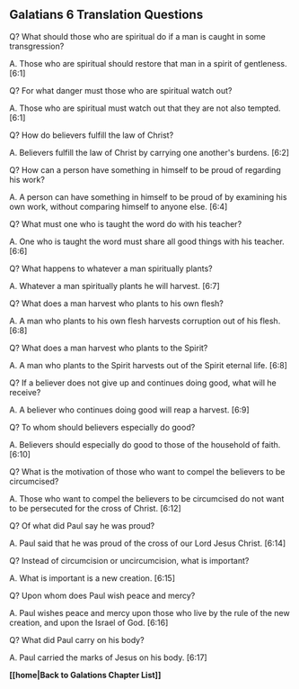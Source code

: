 ## Galatians 6 Translation Questions ##

Q? What should those who are spiritual do if a man is caught in some transgression?

A. Those who are spiritual should restore that man in a spirit of gentleness. [6:1]

Q? For what danger must those who are spiritual watch out?

A. Those who are spiritual must watch out that they are not also tempted. [6:1]

Q? How do believers fulfill the law of Christ?

A. Believers fulfill the law of Christ by carrying one another's burdens. [6:2]

Q? How can a person have something in himself to be proud of regarding his work?

A. A person can have something in himself to be proud of by examining his own work, without comparing himself to anyone else. [6:4]

Q? What must one who is taught the word do with his teacher?

A. One who is taught the word must share all good things with his teacher. [6:6]

Q? What happens to whatever a man spiritually plants?

A. Whatever a man spiritually plants he will harvest. [6:7]

Q? What does a man harvest who plants to his own flesh?

A. A man who plants to his own flesh harvests corruption out of his flesh. [6:8]

Q? What does a man harvest who plants to the Spirit?

A. A man who plants to the Spirit harvests out of the Spirit eternal life. [6:8]

Q? If a believer does not give up and continues doing good, what will he receive?

A. A believer who continues doing good will reap a harvest. [6:9]

Q? To whom should believers especially do good?

A. Believers should especially do good to those of the household of faith. [6:10]

Q? What is the motivation of those who want to compel the believers to be circumcised?

A. Those who want to compel the believers to be circumcised do not want to be persecuted for the cross of Christ. [6:12]

Q? Of what did Paul say he was proud?

A. Paul said that he was proud of the cross of our Lord Jesus Christ. [6:14]

Q? Instead of circumcision or uncircumcision, what is important?

A. What is important is a new creation. [6:15]

Q? Upon whom does Paul wish peace and mercy?

A. Paul wishes peace and mercy upon those who live by the rule of the new creation, and upon the Israel of God. [6:16]

Q? What did Paul carry on his body?

A. Paul carried the marks of Jesus on his body. [6:17]

__[[home|Back to Galations Chapter List]]__

